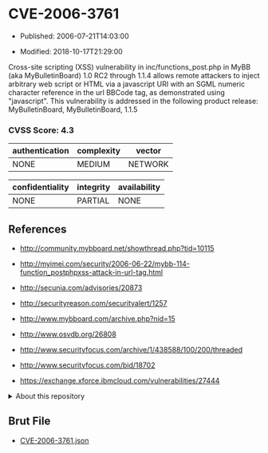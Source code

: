# CVE-2006-3761

- Published: 2006-07-21T14:03:00

- Modified: 2018-10-17T21:29:00

Cross-site scripting (XSS) vulnerability in inc/functions_post.php in MyBB (aka MyBulletinBoard) 1.0 RC2 through 1.1.4 allows remote attackers to inject arbitrary web script or HTML via a javascript URI with an SGML numeric character reference in the url BBCode tag, as demonstrated using "java&#115;cript". This vulnerability is addressed in the following product release:
MyBulletinBoard, MyBulletinBoard, 1.1.5

### CVSS Score: **4.3**

| authentication | complexity | vector |
| --- | --- | --- |
| NONE | MEDIUM | NETWORK |

| confidentiality | integrity | availability |
| --- | --- | --- |
| NONE | PARTIAL | NONE |

## References

* http://community.mybboard.net/showthread.php?tid=10115

* http://myimei.com/security/2006-06-22/mybb-114-function_postphpxss-attack-in-url-tag.html

* http://secunia.com/advisories/20873

* http://securityreason.com/securityalert/1257

* http://www.mybboard.com/archive.php?nid=15

* http://www.osvdb.org/26808

* http://www.securityfocus.com/archive/1/438588/100/200/threaded

* http://www.securityfocus.com/bid/18702

* https://exchange.xforce.ibmcloud.com/vulnerabilities/27444

<details>
<summary>About this repository</summary> 

  This repository is part of the project [Live Hack CVE](https://github.com/Live-Hack-CVE). Main website can be found [www.live-hack.org](https://www.live-hack.org) 
  
  Made by [Sn0wAlice](https://github.com/Sn0wAlice) for the people that care about security and need to have a feed of the latest CVEs. Hope you enjoy it, don't forget to star the repo and follow me on [Twitter](https://twitter.com/Sn0wAlice) and [Github](https://github.com/Sn0wAlice). And that is my [personnal website](https://www.alice-snow.me/)

  - [Home Page](https://github.com/Live-Hack-CVE)
  - [Framework](https://github.com/Live-Hack-CVE/cve-framework)
  - [CVE database](https://github.com/Live-Hack-CVE/full_database)
  - [Changelog](https://github.com/Live-Hack-CVE/Changelog)
</details>

## Brut File

* [CVE-2006-3761.json](https://raw.githubusercontent.com/Live-Hack-CVE/full_database/main/cves/2006/CVE-2006-3761.json)


